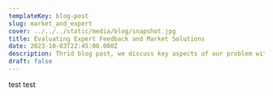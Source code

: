 ```yaml
---
templateKey: blog-post
slug: market_and_expert
cover: ../../../static/media/blog/snapshot.jpg
title: Evaluating Expert Feedback and Market Solutions
date: 2023-10-03T22:45:00.000Z
description: Thrid blog post, we discuss key aspects of our problem with an expert and evaluate existing products
draft: false
---
```

test test